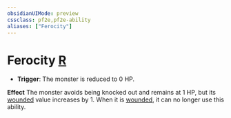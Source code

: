 ```yaml
---
obsidianUIMode: preview
cssclass: pf2e,pf2e-ability
aliases: ["Ferocity"]
---
```

# Ferocity [R](../core-rulebook/chapter-9-playing-the-game.md#Actions "Reaction")

- **Trigger**: The monster is reduced to 0 HP.

**Effect** The monster avoids being knocked out and remains at 1 HP, but its [wounded](../conditions.md#Wounded) value increases by 1. When it is [wounded](../conditions.md#Wounded), it can no longer use this ability.